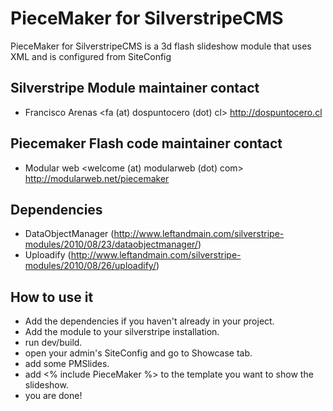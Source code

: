 # PieceMaker for SilverstripeCMS
PieceMaker for SilverstripeCMS is a 3d flash slideshow module that uses XML and is configured from SiteConfig

## Silverstripe Module maintainer contact
 * Francisco Arenas
	<fa (at) dospuntocero (dot) cl>
	http://dospuntocero.cl
	
## Piecemaker Flash code maintainer contact
 * Modular web
	<welcome (at) modularweb (dot) com>
	http://modularweb.net/piecemaker
	
## Dependencies

* DataObjectManager (http://www.leftandmain.com/silverstripe-modules/2010/08/23/dataobjectmanager/)
* Uploadify (http://www.leftandmain.com/silverstripe-modules/2010/08/26/uploadify/)

## How to use it

* Add the dependencies if you haven't already in your project.
* Add the module to your silverstripe installation.
* run dev/build.
* open your admin's SiteConfig and go to Showcase tab.
* add some PMSlides.
* add <% include PieceMaker %> to the template you want to show the slideshow.
* you are done!